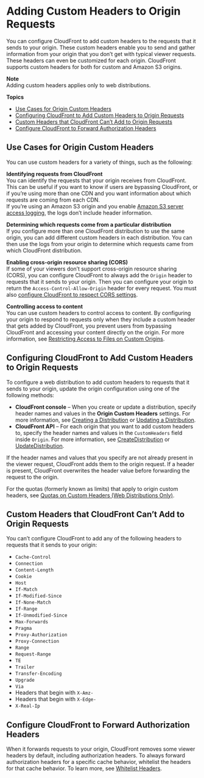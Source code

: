 # Adding Custom Headers to Origin Requests<a name="add-origin-custom-headers"></a>

You can configure CloudFront to add custom headers to the requests that it sends to your origin\. These custom headers enable you to send and gather information from your origin that you don’t get with typical viewer requests\. These headers can even be customized for each origin\. CloudFront supports custom headers for both for custom and Amazon S3 origins\.

**Note**  
Adding custom headers applies only to web distributions\.

**Topics**
+ [Use Cases for Origin Custom Headers](#add-origin-custom-headers-use-cases)
+ [Configuring CloudFront to Add Custom Headers to Origin Requests](#add-origin-custom-headers-configure)
+ [Custom Headers that CloudFront Can’t Add to Origin Requests](#add-origin-custom-headers-blacklist)
+ [Configure CloudFront to Forward Authorization Headers](#add-origin-custom-headers-forward-authorization)

## Use Cases for Origin Custom Headers<a name="add-origin-custom-headers-use-cases"></a>

You can use custom headers for a variety of things, such as the following:

**Identifying requests from CloudFront**  
You can identify the requests that your origin receives from CloudFront\. This can be useful if you want to know if users are bypassing CloudFront, or if you’re using more than one CDN and you want information about which requests are coming from each CDN\.  
If you’re using an Amazon S3 origin and you enable [Amazon S3 server access logging](https://docs.aws.amazon.com/AmazonS3/latest/dev/ServerLogs.html), the logs don’t include header information\.

**Determining which requests come from a particular distribution**  
If you configure more than one CloudFront distribution to use the same origin, you can add different custom headers in each distribution\. You can then use the logs from your origin to determine which requests came from which CloudFront distribution\.

**Enabling cross\-origin resource sharing \(CORS\)**  
If some of your viewers don’t support cross\-origin resource sharing \(CORS\), you can configure CloudFront to always add the `Origin` header to requests that it sends to your origin\. Then you can configure your origin to return the `Access-Control-Allow-Origin` header for every request\. You must also [configure CloudFront to respect CORS settings](header-caching.md#header-caching-web-cors)\.

**Controlling access to content**  
You can use custom headers to control access to content\. By configuring your origin to respond to requests only when they include a custom header that gets added by CloudFront, you prevent users from bypassing CloudFront and accessing your content directly on the origin\. For more information, see [ Restricting Access to Files on Custom Origins](private-content-overview.md#forward-custom-headers-restrict-access)\.

## Configuring CloudFront to Add Custom Headers to Origin Requests<a name="add-origin-custom-headers-configure"></a>

To configure a web distribution to add custom headers to requests that it sends to your origin, update the origin configuration using one of the following methods:
+ **CloudFront console** – When you create or update a distribution, specify header names and values in the **Origin Custom Headers** settings\. For more information, see [Creating a Distribution](distribution-web-creating-console.md) or [Updating a Distribution](HowToUpdateDistribution.md)\.
+ **CloudFront API** – For each origin that you want to add custom headers to, specify the header names and values in the `CustomHeaders` field inside `Origin`\. For more information, see [CreateDistribution](https://docs.aws.amazon.com/cloudfront/latest/APIReference/API_CreateDistribution.html) or [UpdateDistribution](https://docs.aws.amazon.com/cloudfront/latest/APIReference/API_UpdateDistribution.html)\.

If the header names and values that you specify are not already present in the viewer request, CloudFront adds them to the origin request\. If a header is present, CloudFront overwrites the header value before forwarding the request to the origin\.

For the quotas \(formerly known as limits\) that apply to origin custom headers, see [Quotas on Custom Headers \(Web Distributions Only\)](cloudfront-limits.md#limits-custom-headers)\.

## Custom Headers that CloudFront Can’t Add to Origin Requests<a name="add-origin-custom-headers-blacklist"></a>

You can’t configure CloudFront to add any of the following headers to requests that it sends to your origin:
+ `Cache-Control`
+ `Connection`
+ `Content-Length`
+ `Cookie`
+ `Host`
+ `If-Match`
+ `If-Modified-Since`
+ `If-None-Match`
+ `If-Range`
+ `If-Unmodified-Since`
+ `Max-Forwards`
+ `Pragma`
+ `Proxy-Authorization`
+ `Proxy-Connection`
+ `Range`
+ `Request-Range`
+ `TE`
+ `Trailer`
+ `Transfer-Encoding`
+ `Upgrade`
+ `Via`
+ Headers that begin with `X-Amz-`
+ Headers that begin with `X-Edge-`
+ `X-Real-Ip`

## Configure CloudFront to Forward Authorization Headers<a name="add-origin-custom-headers-forward-authorization"></a>

When it forwards requests to your origin, CloudFront removes some viewer headers by default, including authorization headers\. To always forward authorization headers for a specific cache behavior, whitelist the headers for that cache behavior\. To learn more, see [Whitelist Headers](distribution-web-values-specify.md#DownloadDistValuesWhitelistHeaders)\.